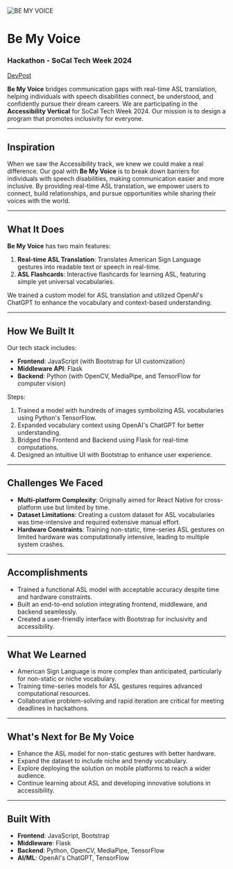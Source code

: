 
![BE MY VOICE](https://github.com/user-attachments/assets/5179bcf6-52e8-473e-8619-c34208eefa36)

# Be My Voice 
### Hackathon - SoCal Tech Week 2024 
[DevPost](https://lnkd.in/ducjsZD4)

**Be My Voice** bridges communication gaps with real-time ASL translation, helping individuals with speech disabilities connect, be understood, and confidently pursue their dream careers. We are participating in the **Accessibility Vertical** for SoCal Tech Week 2024. Our mission is to design a program that promotes inclusivity for everyone.



---

## Inspiration

When we saw the Accessibility track, we knew we could make a real difference. Our goal with **Be My Voice** is to break down barriers for individuals with speech disabilities, making communication easier and more inclusive. By providing real-time ASL translation, we empower users to connect, build relationships, and pursue opportunities while sharing their voices with the world.

---

## What It Does

**Be My Voice** has two main features:
1. **Real-time ASL Translation**: Translates American Sign Language gestures into readable text or speech in real-time.
2. **ASL Flashcards**: Interactive flashcards for learning ASL, featuring simple yet universal vocabularies.

We trained a custom model for ASL translation and utilized OpenAI's ChatGPT to enhance the vocabulary and context-based understanding.

---

## How We Built It

Our tech stack includes:
- **Frontend**: JavaScript (with Bootstrap for UI customization)
- **Middleware API**: Flask
- **Backend**: Python (with OpenCV, MediaPipe, and TensorFlow for computer vision)

Steps:
1. Trained a model with hundreds of images symbolizing ASL vocabularies using Python's TensorFlow.
2. Expanded vocabulary context using OpenAI's ChatGPT for better understanding.
3. Bridged the Frontend and Backend using Flask for real-time computations.
4. Designed an intuitive UI with Bootstrap to enhance user experience.

---

## Challenges We Faced

- **Multi-platform Complexity**: Originally aimed for React Native for cross-platform use but limited by time.
- **Dataset Limitations**: Creating a custom dataset for ASL vocabularies was time-intensive and required extensive manual effort.
- **Hardware Constraints**: Training non-static, time-series ASL gestures on limited hardware was computationally intensive, leading to multiple system crashes.

---

## Accomplishments

- Trained a functional ASL model with acceptable accuracy despite time and hardware constraints.
- Built an end-to-end solution integrating frontend, middleware, and backend seamlessly.
- Created a user-friendly interface with Bootstrap for inclusivity and accessibility.

---

## What We Learned

- American Sign Language is more complex than anticipated, particularly for non-static or niche vocabulary.
- Training time-series models for ASL gestures requires advanced computational resources.
- Collaborative problem-solving and rapid iteration are critical for meeting deadlines in hackathons.

---

## What's Next for Be My Voice

- Enhance the ASL model for non-static gestures with better hardware.
- Expand the dataset to include niche and trendy vocabulary.
- Explore deploying the solution on mobile platforms to reach a wider audience.
- Continue learning about ASL and developing innovative solutions in accessibility.

---

## Built With

- **Frontend**: JavaScript, Bootstrap
- **Middleware**: Flask
- **Backend**: Python, OpenCV, MediaPipe, TensorFlow
- **AI/ML**: OpenAI's ChatGPT, TensorFlow

